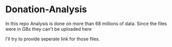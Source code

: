 # Donation-Analysis
In this repo Analysis is done on more than 68 millions of data.
Since the files were in GBs they can't be uploaded here

I'll try to provide seperate link for those files.
